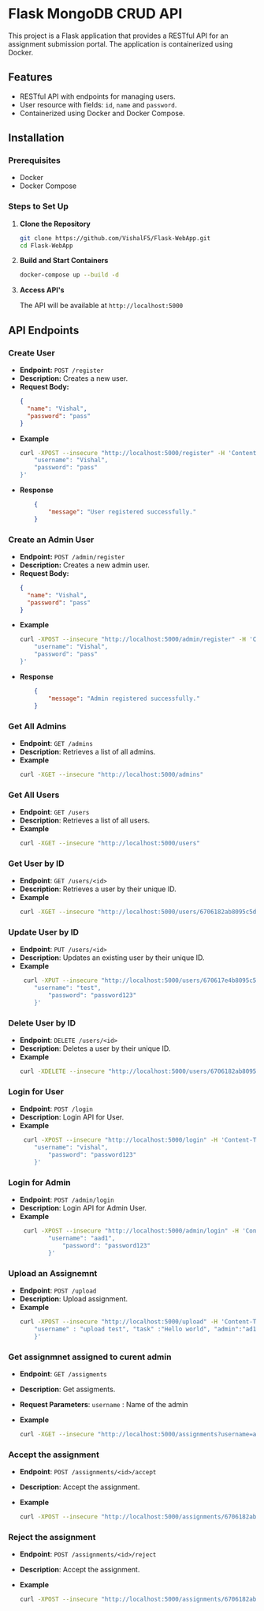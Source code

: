 # Flask MongoDB CRUD API

This project is a Flask application that provides a RESTful API for an assignment submission portal. The application is containerized using Docker.

## Features

- RESTful API with endpoints for managing users.
- User resource with fields: `id`, `name` and `password`.
- Containerized using Docker and Docker Compose.


## Installation

### Prerequisites

- Docker
- Docker Compose

### Steps to Set Up

1. **Clone the Repository**

   ```bash
   git clone https://github.com/VishalF5/Flask-WebApp.git
   cd Flask-WebApp
    ```

2. **Build and Start Containers**
    ```bash
    docker-compose up --build -d
    ```

3. **Access API's**

    The API will be available at ``` http://localhost:5000 ```


## API Endpoints

### Create User

- **Endpoint:** `POST /register`
- **Description:** Creates a new user.
- **Request Body:**
  ```json
  {
    "name": "Vishal",
    "password": "pass"
  }
  ```
- **Example** 
    ```bash
    curl -XPOST --insecure "http://localhost:5000/register" -H 'Content-Type: application/json' -d '{
        "username": "Vishal",
        "password": "pass"
    }'
    ```
- **Response**
    ```json
        {
            "message": "User registered successfully."
        }
    ```


### Create an Admin User

- **Endpoint:** `POST /admin/register`
- **Description:** Creates a new admin user.
- **Request Body:**
  ```json
  {
    "name": "Vishal",
    "password": "pass"
  }
  ```
- **Example** 
    ```bash
    curl -XPOST --insecure "http://localhost:5000/admin/register" -H 'Content-Type: application/json' -d '{
        "username": "Vishal",
        "password": "pass"
    }'
    ```
- **Response**
    ```json
        {
            "message": "Admin registered successfully."
        }
    ```

### Get All Admins

- **Endpoint**: `GET /admins`
- **Description**: Retrieves a list of all admins.
- **Example** 
    ```bash
    curl -XGET --insecure "http://localhost:5000/admins"
    ```

### Get All Users

- **Endpoint**: `GET /users`
- **Description**: Retrieves a list of all users.
- **Example** 
    ```bash
    curl -XGET --insecure "http://localhost:5000/users"
    ```


### Get User by ID

- **Endpoint**: `GET /users/<id>`
- **Description**: Retrieves a user by their unique ID.
- **Example** 
    ```bash
    curl -XGET --insecure "http://localhost:5000/users/6706182ab8095c5d36f422f3"
    ```

### Update User by ID

- **Endpoint**: `PUT /users/<id>`
- **Description**: Updates an existing user by their unique ID.
- **Example** 
    ```bash
     curl -XPUT --insecure "http://localhost:5000/users/670617e4b8095c5d36f422f2" -H 'Content-Type: application/json' -d '{
        "username": "test",
            "password": "password123"
        }'
    ```

### Delete User by ID

- **Endpoint**: `DELETE /users/<id>`
- **Description**: Deletes a user by their unique ID.
- **Example** 
    ```bash
    curl -XDELETE --insecure "http://localhost:5000/users/6706182ab8095c5d36f422f3"
    ```

### Login for User

- **Endpoint**: `POST /login`
- **Description**: Login API for User.
- **Example** 
    ```bash
     curl -XPOST --insecure "http://localhost:5000/login" -H 'Content-Type: application/json' -d '{
        "username": "vishal",
            "password": "password123"
        }'
    ```

### Login for Admin

- **Endpoint**: `POST /admin/login`
- **Description**: Login API for Admin User.
- **Example** 
    ```bash
     curl -XPOST --insecure "http://localhost:5000/admin/login" -H 'Content-Type: application/json' -d '{
            "username": "aad1",
                "password": "password123"
            }'
    ```

### Upload an Assignemnt

- **Endpoint**: `POST /upload`
- **Description**: Upload assignment.
- **Example** 
    ```bash
    curl -XPOST --insecure "http://localhost:5000/upload" -H 'Content-Type: application/json' -d '{
        "username" : "upload test", "task" :"Hello world", "admin":"ad1"
        }'
    ```

### Get assignmnet assigned to curent admin

- **Endpoint**: `GET /assigments`
- **Description**: Get assigments.
- **Request Parameters**: `username` : Name of the admin

- **Example** 
    ```bash
    curl -XGET --insecure "http://localhost:5000/assignments?username=admin1"
    ```

### Accept the assignment

- **Endpoint**: `POST /assignments/<id>/accept`
- **Description**: Accept the assignment.

- **Example** 
    ```bash
    curl -XPOST --insecure "http://localhost:5000/assignments/6706182ab8095c5d36f422f3/accept"
    ```

### Reject the assignment

- **Endpoint**: `POST /assignments/<id>/reject`
- **Description**: Accept the assignment.

- **Example** 
    ```bash
    curl -XPOST --insecure "http://localhost:5000/assignments/6706182ab8095c5d36f422f3/reject"
    ```